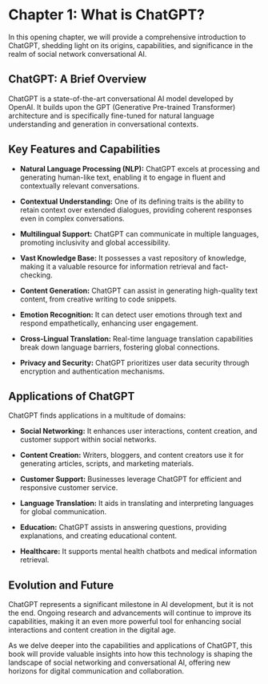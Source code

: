 Chapter 1: What is ChatGPT?
===========================

In this opening chapter, we will provide a comprehensive introduction to ChatGPT, shedding light on its origins, capabilities, and significance in the realm of social network conversational AI.

**ChatGPT: A Brief Overview**
-----------------------------

ChatGPT is a state-of-the-art conversational AI model developed by OpenAI. It builds upon the GPT (Generative Pre-trained Transformer) architecture and is specifically fine-tuned for natural language understanding and generation in conversational contexts.

**Key Features and Capabilities**
---------------------------------

* **Natural Language Processing (NLP):** ChatGPT excels at processing and generating human-like text, enabling it to engage in fluent and contextually relevant conversations.

* **Contextual Understanding:** One of its defining traits is the ability to retain context over extended dialogues, providing coherent responses even in complex conversations.

* **Multilingual Support:** ChatGPT can communicate in multiple languages, promoting inclusivity and global accessibility.

* **Vast Knowledge Base:** It possesses a vast repository of knowledge, making it a valuable resource for information retrieval and fact-checking.

* **Content Generation:** ChatGPT can assist in generating high-quality text content, from creative writing to code snippets.

* **Emotion Recognition:** It can detect user emotions through text and respond empathetically, enhancing user engagement.

* **Cross-Lingual Translation:** Real-time language translation capabilities break down language barriers, fostering global connections.

* **Privacy and Security:** ChatGPT prioritizes user data security through encryption and authentication mechanisms.

**Applications of ChatGPT**
---------------------------

ChatGPT finds applications in a multitude of domains:

* **Social Networking:** It enhances user interactions, content creation, and customer support within social networks.

* **Content Creation:** Writers, bloggers, and content creators use it for generating articles, scripts, and marketing materials.

* **Customer Support:** Businesses leverage ChatGPT for efficient and responsive customer service.

* **Language Translation:** It aids in translating and interpreting languages for global communication.

* **Education:** ChatGPT assists in answering questions, providing explanations, and creating educational content.

* **Healthcare:** It supports mental health chatbots and medical information retrieval.

**Evolution and Future**
------------------------

ChatGPT represents a significant milestone in AI development, but it is not the end. Ongoing research and advancements will continue to improve its capabilities, making it an even more powerful tool for enhancing social interactions and content creation in the digital age.

As we delve deeper into the capabilities and applications of ChatGPT, this book will provide valuable insights into how this technology is shaping the landscape of social networking and conversational AI, offering new horizons for digital communication and collaboration.
